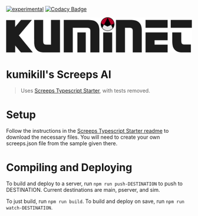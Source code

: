 [![experimental](https://github.com/stephenreynolds/screeps/actions/workflows/experimental.yml/badge.svg)](https://github.com/stephenreynolds/screeps/actions/workflows/experimental)
[![Codacy Badge](https://app.codacy.com/project/badge/Grade/2f69c97361624ee382e3d30913f51931)](https://www.codacy.com/gh/stephenreynolds/screeps/dashboard?utm_source=github.com&amp;utm_medium=referral&amp;utm_content=stephenreynolds/screeps&amp;utm_campaign=Badge_Grade)

![](/assets/kuminet-logo.png)

# kumikill's Screeps AI

> Uses [Screeps Typescript Starter](https://github.com/screepers/screeps-typescript-starter), with tests removed.

# Setup

Follow the instructions in the [Screeps Typescript Starter readme](https://github.com/screepers/screeps-typescript-starter) to download the necessary files. You will need to create your own screeps.json file from the sample given there.

# Compiling and Deploying

To build and deploy to a server, run `npm run push-DESTINATION` to push to DESTINATION. Current destinations are main, pserver, and sim.

To just build, run `npm run build`. To build and deploy on save, run `npm run watch-DESTINATION`.